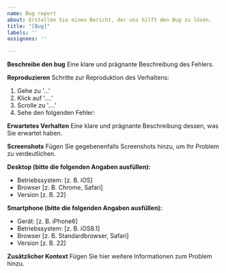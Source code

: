 ```yaml
---
name: Bug report
about: Erstellen Sie einen Bericht, der uns hilft den Bug zu lösen.
title: "[Bug]"
labels: ''
assignees: ''

---
```


**Beschreibe den bug**
Eine klare und prägnante Beschreibung des Fehlers.

**Reproduzieren**
Schritte zur Reproduktion des Verhaltens:
1. Gehe zu '...'
2. Klick auf '....'
3. Scrolle zu '....'
4. Sehe den folgenden Fehler: 

**Erwartetes Verhalten**
Eine klare und prägnante Beschreibung dessen, was Sie erwartet haben.

**Screenshots**
Fügen Sie gegebenenfalls Screenshots hinzu, um Ihr Problem zu verdeutlichen.

**Desktop (bitte die folgenden Angaben ausfüllen):**
- Betriebssystem: [z. B. iOS]
- Browser [z. B. Chrome, Safari]
- Version [z. B. 22]

**Smartphone (bitte die folgenden Angaben ausfüllen):**
- Gerät: [z. B. iPhone6]
- Betriebssystem: [z. B. iOS8.1]
- Browser [z. B. Standardbrowser, Safari]
- Version [z. B. 22]

**Zusätzlicher Kontext**
Fügen Sie hier weitere Informationen zum Problem hinzu.
